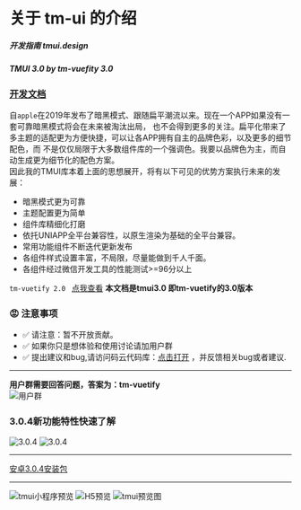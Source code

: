 

#  关于 tm-ui 的介绍

##### 开发指南 tmui.design
##### TMUI 3.0 by tm-vuefity 3.0

### [开发文档](https://tmui.design/)

自```apple```在2019年发布了暗黑模式、跟随扁平潮流以来。现在一个APP如果没有一套可靠暗黑模式将会在未来被淘汰出局，
也不会得到更多的关注。扁平化带来了多主题的适配更为方便快捷，可以让各APP拥有自主的品牌色彩，以及更多的细节配色，而
不是仅仅局限于大多数组件库的一个强调色。我要以品牌色为主，而自动生成更为细节化的配色方案。<br>
因此我的TMUI库本着上面的思想展开，将有以下可见的优势方案执行未来的发展：
- 暗黑模式更为可靠
- 主题配置更为简单
- 组件库精细化打磨
- 依托UNIAPP全平台兼容性，以原生渲染为基础的全平台兼容。
- 常用功能组件不断迭代更新发布
- 各组件样式设置丰富，不局限，尽量能做到千人千面。
- 各组件经过微信开发工具的性能测试>=96分以上

```tm-vuetify 2.0 ``` [点我查看](https://ext.dcloud.net.cn/plugin?id=5949)
**本文档是tmui3.0 即tm-vuetify的3.0版本**

### :rage: 注意事项

- :white_check_mark: 请注意：暂不开放贡献。
- :white_check_mark: 如果你只是想体验和使用讨论请加用户群
- :white_check_mark: 提出建议和bug,请访问码云代码库：[点击打开](https://gitee.com/LYTB/tmui-design)
，并反馈相关bug或者建议.

---

**用户群需要回答问题，答案为：tm-vuetify** <br>
![用户群](https://jx2d.cn/yuwuimages/tmUI%E7%94%A8%E6%88%B7%E7%BE%A4%E7%BE%A4%E8%81%8A%E4%BA%8C%E7%BB%B4%E7%A0%81.png)

### 3.0.4新功能特性快速了解 

![3.0.4](https://vkceyugu.cdn.bspapp.com/VKCEYUGU-f5b1722f-8766-40af-a22a-acc454202a37/86bce318-d3a0-4c88-8e9c-cd764fed81e1.gif)
![3.0.4](https://vkceyugu.cdn.bspapp.com/VKCEYUGU-f5b1722f-8766-40af-a22a-acc454202a37/f33285fd-5f26-4092-95a2-2fe8f4aee2ed.gif)


----

[安卓3.0.4安装包](https://gitee.com/LYTB/tmui-design/releases/3.0.4)

----

![tmui小程序预览](https://vkceyugu.cdn.bspapp.com/VKCEYUGU-f5b1722f-8766-40af-a22a-acc454202a37/718acb30-0164-42d6-90bd-b82a5acc122a.jpg)
![H5预览](https://vkceyugu.cdn.bspapp.com/VKCEYUGU-f5b1722f-8766-40af-a22a-acc454202a37/65b5739c-fc71-45b7-9b02-5dc1629d33ce.png)
![tmui预览图](https://vkceyugu.cdn.bspapp.com/VKCEYUGU-f5b1722f-8766-40af-a22a-acc454202a37/0672c1be-2519-4e36-962b-072852193025.png)
